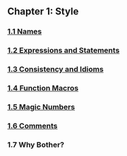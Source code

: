 ## Chapter 1: Style

### [1.1 Names](1.1-names)
### [1.2 Expressions and Statements](1.2-expressions-and-statements)
### [1.3 Consistency and Idioms](1.3-consistency-and-idioms)
### [1.4 Function Macros](1.4-function-macros)
### [1.5 Magic Numbers](1.5-magic-numbers)
### [1.6 Comments](1.6-comments)
### 1.7 Why Bother?
